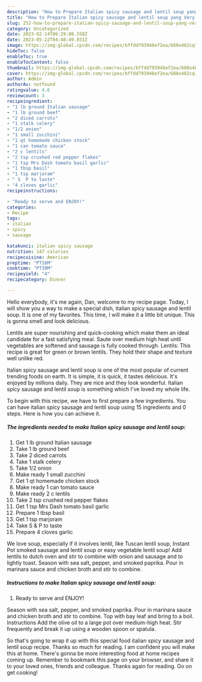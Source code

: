 ```yaml
---
description: "How to Prepare Italian spicy sausage and lentil soup yang Very Delicious}"
title: "How to Prepare Italian spicy sausage and lentil soup yang Very Delicious}"
slug: 252-how-to-prepare-italian-spicy-sausage-and-lentil-soup-yang-very-delicious
category: Uncategorized
date: 2023-02-14T06:29:08.558Z
date: 2023-05-22T04:48:49.031Z
image: https://img-global.cpcdn.com/recipes/bffdd793948ef2ea/680x482cq70/italian-spicy-sausage-and-lentil-soup-recipe-main-photo.jpg
hideToc: false
enableToc: true
enableTocContent: false
thumbnail: https://img-global.cpcdn.com/recipes/bffdd793948ef2ea/680x482cq70/italian-spicy-sausage-and-lentil-soup-recipe-main-photo.jpg
cover: https://img-global.cpcdn.com/recipes/bffdd793948ef2ea/680x482cq70/italian-spicy-sausage-and-lentil-soup-recipe-main-photo.jpg
author: Admin
authorAv: notfound
ratingvalue: 4.6
reviewcount: 3
recipeingredient:
- "1 lb ground Italian sausage"
- "1 lb ground beef"
- "2 diced carrots"
- "1 stalk celery"
- "1/2 onion"
- "1 small zucchini"
- "1 qt homemade chicken stock"
- "1 can tomato sauce"
- "2 c lentils"
- "2 tsp crushed red pepper flakes"
- "1 tsp Mrs Dash tomato basil garlic"
- "1 tbsp basil"
- "1 tsp marjoram"
- " S  P to taste"
- "4 cloves garlic"
recipeinstructions:

- "Ready to serve and ENJOY!"
categories:
- Recipe
tags:
- italian
- spicy
- sausage

katakunci: italian spicy sausage 
nutrition: 147 calories
recipecuisine: American
preptime: "PT16M"
cooktime: "PT39M"
recipeyield: "4"
recipecategory: Dinner

---
```



Hello everybody, it's me again, Dan, welcome to my recipe page. Today, I will show you a way to make a special dish, italian spicy sausage and lentil soup. It is one of my favorites. This time, I will make it a little bit unique. This is gonna smell and look delicious.

Lentils are super nourishing and quick-cooking which make them an ideal candidate for a fast satisfying meal. Saute over medium high heat until vegetables are softened and sausage is fully cooked through. Lentils: This recipe is great for green or brown lentils. They hold their shape and texture well unlike red.

Italian spicy sausage and lentil soup is one of the most popular of current trending foods on earth. It is simple, it is quick, it tastes delicious. It's enjoyed by millions daily. They are nice and they look wonderful. Italian spicy sausage and lentil soup is something which I've loved my whole life.


To begin with this recipe, we have to first prepare a few ingredients. You can have italian spicy sausage and lentil soup using 15 ingredients and 0 steps. Here is how you can achieve it.

<!--inarticleads1-->

##### The ingredients needed to make Italian spicy sausage and lentil soup:

1. Get 1 lb ground Italian sausage
1. Take 1 lb ground beef
1. Take 2 diced carrots
1. Take 1 stalk celery
1. Take 1/2 onion
1. Make ready 1 small zucchini
1. Get 1 qt homemade chicken stock
1. Make ready 1 can tomato sauce
1. Make ready 2 c lentils
1. Take 2 tsp crushed red pepper flakes
1. Get 1 tsp Mrs Dash tomato basil garlic
1. Prepare 1 tbsp basil
1. Get 1 tsp marjoram
1. Take  S &amp; P to taste
1. Prepare 4 cloves garlic


We love soup, especially if it involves lentil, like Tuscan lentil soup, Instant Pot smoked sausage and lentil soup or easy vegetable lentil soup! Add lentils to dutch oven and stir to combine with onion and sausage and to lightly toast. Season with sea salt, pepper, and smoked paprika. Pour in marinara sauce and chicken broth and stir to combine. 

<!--inarticleads2-->

##### Instructions to make Italian spicy sausage and lentil soup:


1. Ready to serve and ENJOY!

Season with sea salt, pepper, and smoked paprika. Pour in marinara sauce and chicken broth and stir to combine. Top with bay leaf and bring to a boil. Instructions Add the olive oil to a large pot over medium-high heat. Stir frequently and break it up using a wooden spoon or spatula. 

So that's going to wrap it up with this special food italian spicy sausage and lentil soup recipe. Thanks so much for reading. I am confident you will make this at home. There's gonna be more interesting food at home recipes coming up. Remember to bookmark this page on your browser, and share it to your loved ones, friends and colleague. Thanks again for reading. Go on get cooking!
